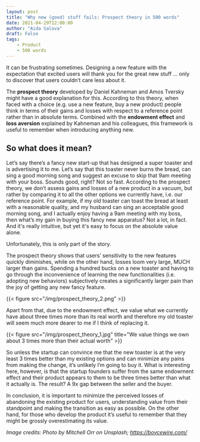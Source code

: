 ```yaml
---
layout: post
title: "Why new (good) stuff fails: Prospect theory in 500 words"
date: 2021-04-29T12:00:00
author: "Aida Salova"
draft: False
tags: 
    - Product
    - 500 words
---
```


It can be frustrating sometimes. Designing a new feature with the expectation that excited users will thank you for the great new stuff … only to discover that users couldn’t care less about it. 

The **prospect theory** developed by Daniel Kahneman and Amos Tversky might have a good explanation for this. According to this theory, when faced with a choice (e.g. use a new feature, buy a new product) people think in terms of their gains and losses with respect to a reference point rather than in absolute terms. Combined with the **endowment effect** and **loss aversion** explained by Kahneman and his colleagues, this framework is useful to remember when introducing anything new.

## So what does it mean?

Let’s say there’s a fancy new start-up that has designed a super toaster and is advertising it to me. Let’s say that this toaster never burns the bread, can sing a good morning song and suggest an excuse to skip that 9am meeting with your boss. Sounds good, right? Not so fast. According to the prospect theory, we don’t assess gains and losses of a new product in a vacuum, but rather by comparing it to all the other options we currently have, i.e. our reference point. For example, if my old toaster can toast the bread at least with a reasonable quality, and my husband can sing an acceptable good morning song, and I actually enjoy having a 9am meeting with my boss, then what’s my gain in buying this fancy new apparatus? Not a lot, in fact. And it's really intuitive, but yet it's easy to focus on the absolute value alone. 

Unfortunately, this is only part of the story.

The prospect theory shows that users’ sensitivity to the new features quickly diminishes, while on the other hand, losses loom very large, MUCH larger than gains. Spending a hundred bucks on a new toaster and having to go through the inconvenience of learning the new functionalities (i.e. adopting new behaviors) subjectively creates a significantly larger pain than the joy of getting any new fancy feature. 



{{< figure src="/img/prospect_theory_2.png" >}}



Apart from that, due to the endowment effect, we value what we currently have about three times more than its real worth and therefore my old toaster will seem much more dearer to me if I think of replacing it. 



{{< figure src="/img/prospect_theory_1.jpg" title="We value things we own about 3 times more than their actual worth" >}}



So unless the startup can convince me that the new toaster is at the very least 3 times better than my existing options and can minimize any pains from making the change, it’s unlikely I’m going to buy it. What is interesting here, however, is that the startup founders suffer from the same endowment effect and their product appears to them to be three times better than what it actually is. The result? A 9x gap between the seller and the buyer. 

In conclusion, it is important to minimize the perceived losses of abandoning the existing product for users, understanding value from their standpoint and making the transition as easy as possible. On the other hand, for those who develop the product it’s useful to remember that they might be grossly overestimating its value.   


*Image credits: Photo by Mitchell Orr on Unsplash; https://boycewire.com/*
  